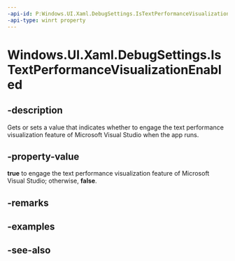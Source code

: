 ```yaml
---
-api-id: P:Windows.UI.Xaml.DebugSettings.IsTextPerformanceVisualizationEnabled
-api-type: winrt property
---
```


<!-- Property syntax
public bool IsTextPerformanceVisualizationEnabled { get;  set; }
-->

# Windows.UI.Xaml.DebugSettings.IsTextPerformanceVisualizationEnabled

## -description
Gets or sets a value that indicates whether to engage the text performance visualization feature of Microsoft Visual Studio when the app runs.



## -property-value
**true** to engage the text performance visualization feature of Microsoft Visual Studio; otherwise, **false**.

## -remarks

## -examples

## -see-also
